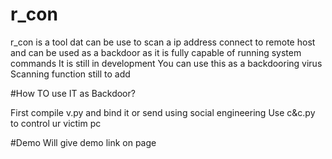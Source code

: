 # r_con
r_con is a tool dat can be use to scan a ip address connect to remote host and can be used as  a backdoor as it is fully capable of running system commands 
It is still in development 
You can use this as a backdooring virus 
Scanning function still to add 

#How TO use IT as Backdoor?

First compile v.py and bind it or send using social engineering 
Use c&c.py to control ur victim pc 

#Demo
Will give demo link on page 
